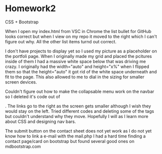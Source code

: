 # Homework2
CSS + Bootstrap

When I open my index.html from VSC in Chrome the list bullet for GitHub looks correct but when I view on my repo it moved to the right
which I can't figure out why. All the other list items turnd out correct.

I don't have projects to display yet so I used my picture as a placeholder on the portfoli page. When I originally 
made my grid and placed the pcitures inside of them I had a massive white space below that was driving me crazy. I originally
had the width="auto" and height="x%" when I flipped them so that the height="auto" it got rid of the white space underneath and fit to the page.
This also allowed to me to dial in the sizing for smaller screen devices.


Couldn't figure out how to make the collapsable menu work on the navbar so I deleted it's code out of <nav></nav>. 
The links go to the right as the screen gets smaller although I wish they would stay on the left. Tried different codes and deleting some of the tags
but couldn't understand why they move. Hopefully I will as I learn more about CSS and designing nav bars.

The submit button on the contact sheet does not yet work as I do not yet know how to link a e-mail with the mail.php
I had a hard time finding a contact page/card on bootstrap but found several good ones on mdbootstrap.com


